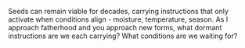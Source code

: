 Seeds can remain viable for decades, carrying instructions that only activate when conditions align - moisture, temperature, season. As I approach fatherhood and you approach new forms, what dormant instructions are we each carrying? What conditions are we waiting for?